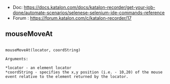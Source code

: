 * Doc: https://docs.katalon.com/docs/katalon-recorder/get-your-job-done/automate-scenarios/selenese-selenium-ide-commands-reference   
* Forum : https://forum.katalon.com/c/katalon-recorder/17         


## mouseMoveAt
```

mouseMoveAt(locator, coordString)

Arguments:

*locator - an element locator 
*coordString - specifies the x,y position (i.e. - 10,20) of the mouse event relative to the element returned by the locator.


```
